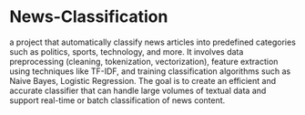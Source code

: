 # News-Classification
a project that automatically classify news articles into predefined categories such as politics, sports, technology, and more. It involves data preprocessing (cleaning, tokenization, vectorization), feature extraction using techniques like TF-IDF, and training classification algorithms such as Naive Bayes, Logistic Regression. The goal is to create an efficient and accurate classifier that can handle large volumes of textual data and support real-time or batch classification of news content.
